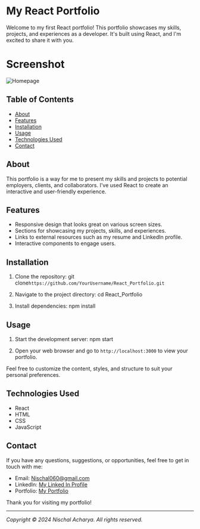 # My React Portfolio

Welcome to my first React portfolio! This portfolio showcases my skills, projects, and experiences as a developer. It's built using React, and I'm excited to share it with you.

# Screenshot 
![Homepage](https://i.postimg.cc/d0fHx6Sc/HomePage.png)

## Table of Contents
- [About](#about)
- [Features](#features)
- [Installation](#installation)
- [Usage](#usage)
- [Technologies Used](#technologies-used)
- [Contact](#contact)

## About
This portfolio is a way for me to present my skills and projects to potential employers, clients, and collaborators. I've used React to create an interactive and user-friendly experience.

## Features
- Responsive design that looks great on various screen sizes.
- Sections for showcasing my projects, skills, and experiences.
- Links to external resources such as my resume and LinkedIn profile.
- Interactive components to engage users.

## Installation
1. Clone the repository: git clone`https://github.com/YourUsername/React_Portfolio.git`

2. Navigate to the project directory:
cd React_Portfolio

3. Install dependencies:
npm install


## Usage
1. Start the development server:
npm start

2. Open your web browser and go to `http://localhost:3000` to view your portfolio.

Feel free to customize the content, styles, and structure to suit your personal preferences.

## Technologies Used
- React
- HTML
- CSS
- JavaScript

## Contact
If you have any questions, suggestions, or opportunities, feel free to get in touch with me:
- Email: Nischal060@gmail.com
- LinkedIn: [My Linked In Profile](https://www.linkedin.com/in/nischal-acharya101/)
- Portfolio: [My Portfolio](https://acharyanischal.com.np)

Thank you for visiting my portfolio!

---
*Copyright © 2024 Nischal Acharya. All rights reserved.*
